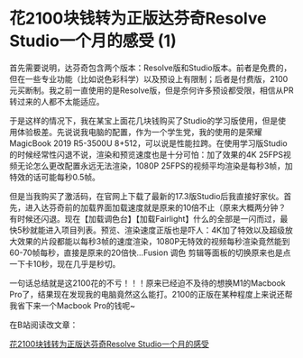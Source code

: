 # 花2100块钱转为正版达芬奇Resolve Studio一个月的感受 (1)

首先需要说明，达芬奇包含两个版本：Resolve版和Studio版本。前者是免费的，但在一些专业功能（比如说色彩科学）以及预设上有限制；后者是付费版，2100元买断制。我之前一直使用的是Resolve版，但是奈何许多预设都受限，相信从PR转过来的人都不太能适应。

于是这样的情况下，我在某宝上面花几块钱购买了Studio的学习版使用，但是使用体验极差。先说说我电脑的配置，作为一个学生党，我的使用的是荣耀MagicBook 2019 R5-3500U 8+512，可以说是性能拉跨。在使用学习版Studio的时候经常性闪退不说，渲染和预览速度也是十分可怕：加了效果的4K 25FPS视频无论怎么更改配置永远无法渲染，1080P 25FPS的视频平均渲染是每秒3帧，加特效的话可能每秒0.5帧。

但是当我购买了激活码，在官网上下载了最新的17.3版Studio后我直接好家伙。首先，进入达芬奇前的加载界面加载速度就是原来的10倍不止（原来大概两分钟？有时候还闪退。现在【加载调色台】【加载Fairlight】什么的全部是一闪而过，最快5秒就能进入项目列表。预览、渲染速度正版也是吓人：4K加了特效以及超级放大效果的片段都能以每秒3帧的速度渲染，1080P无特效的视频每秒渲染竟然能到60-70帧每秒，直接是原来的20倍快...Fusion 调色 剪辑等面板的切换原来也是点一下卡10秒，现在几乎是秒切。

一句话总结就是这2100花的不亏！！！原来已经迫不及待的想换M1的Macbook Pro了，结果现在发现我的电脑竟然这么能打。2100的正版在某种程度上来说还帮我省下来一个Macbook Pro的钱呢~

在B站阅读改文章：

[花2100块钱转为正版达芬奇Resolve Studio一个月的感受](https://www.bilibili.com/read/cv13616406?spm_id_from=333.999.0.0)